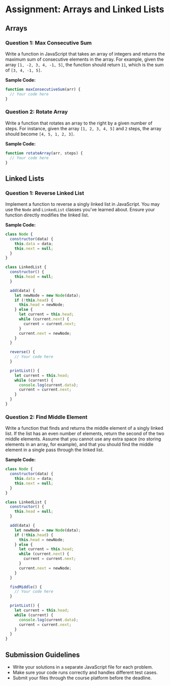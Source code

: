 # Assignment: Arrays and Linked Lists

## Arrays

### Question 1: **Max Consecutive Sum**

Write a function in JavaScript that takes an array of integers and returns the maximum sum of consecutive elements in the array. For example, given the array `[1, -2, 3, 4, -1, 5]`, the function should return `11`, which is the sum of `[3, 4, -1, 5]`.

**Sample Code:**

```javascript
function maxConsecutiveSum(arr) {
  // Your code here
}
```

### Question 2: **Rotate Array**

Write a function that rotates an array to the right by a given number of steps. For instance, given the array `[1, 2, 3, 4, 5]` and `2` steps, the array should become `[4, 5, 1, 2, 3]`.

**Sample Code:**

```javascript
function rotateArray(arr, steps) {
  // Your code here
}
```

## Linked Lists

### Question 1: **Reverse Linked List**

Implement a function to reverse a singly linked list in JavaScript. You may use the `Node` and `LinkedList` classes you've learned about. Ensure your function directly modifies the linked list.

**Sample Code:**

```javascript
class Node {
  constructor(data) {
    this.data = data;
    this.next = null;
  }
}

class LinkedList {
  constructor() {
    this.head = null;
  }

  add(data) {
    let newNode = new Node(data);
    if (!this.head) {
      this.head = newNode;
    } else {
      let current = this.head;
      while (current.next) {
        current = current.next;
      }
      current.next = newNode;
    }
  }

  reverse() {
    // Your code here
  }

  printList() {
    let current = this.head;
    while (current) {
      console.log(current.data);
      current = current.next;
    }
  }
}
```

### Question 2: **Find Middle Element**

Write a function that finds and returns the middle element of a singly linked list. If the list has an even number of elements, return the second of the two middle elements. Assume that you cannot use any extra space (no storing elements in an array, for example), and that you should find the middle element in a single pass through the linked list.

**Sample Code:**

```javascript
class Node {
  constructor(data) {
    this.data = data;
    this.next = null;
  }
}

class LinkedList {
  constructor() {
    this.head = null;
  }

  add(data) {
    let newNode = new Node(data);
    if (!this.head) {
      this.head = newNode;
    } else {
      let current = this.head;
      while (current.next) {
        current = current.next;
      }
      current.next = newNode;
    }
  }

  findMiddle() {
    // Your code here
  }

  printList() {
    let current = this.head;
    while (current) {
      console.log(current.data);
      current = current.next;
    }
  }
}
```

## Submission Guidelines

- Write your solutions in a separate JavaScript file for each problem.
- Make sure your code runs correctly and handles different test cases.
- Submit your files through the course platform before the deadline.
